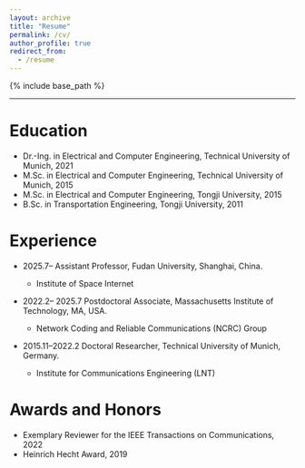 ```yaml
---
layout: archive
title: "Resume"
permalink: /cv/
author_profile: true
redirect_from:
  - /resume
---
```


{% include base_path %}

***

Education
======
* Dr.-Ing. in Electrical and Computer Engineering, Technical University of Munich, 2021
* M.Sc. in Electrical and Computer Engineering, Technical University of Munich, 2015
* M.Sc. in Electrical and Computer Engineering, Tongji University, 2015
* B.Sc. in Transportation Engineering, Tongji University, 2011

Experience
======
* 2025.7– Assistant Professor, Fudan University, Shanghai, China.
  * Institute of Space Internet

* 2022.2– 2025.7 Postdoctoral Associate, Massachusetts Institute of Technology, MA, USA.
  * Network Coding and Reliable Communications (NCRC) Group

* 2015.11–2022.2 Doctoral Researcher, Technical University of Munich, Germany.
  * Institute for Communications Engineering (LNT)
  
  
Awards and Honors
======
* Exemplary Reviewer for the IEEE Transactions on Communications, 2022
* Heinrich Hecht Award, 2019
